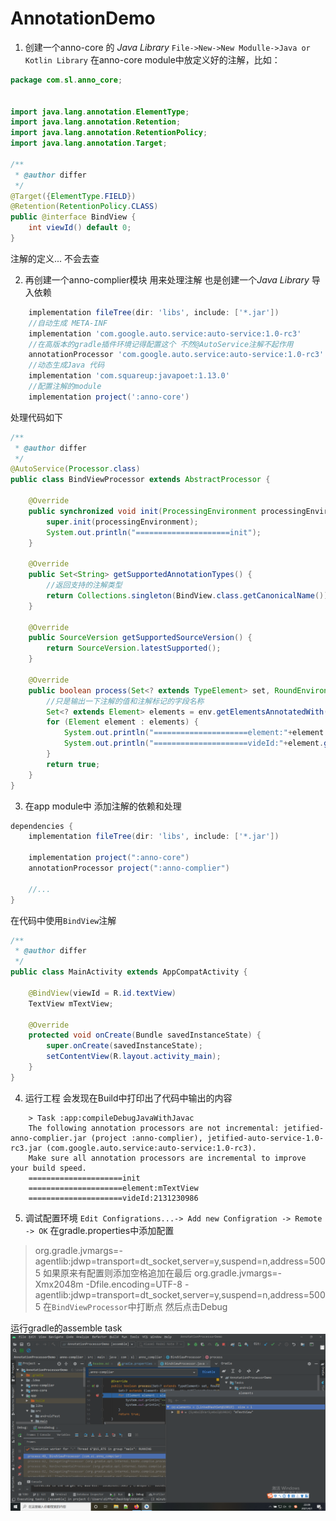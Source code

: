 # AnnotationDemo


1. 创建一个anno-core 的 *Java Library* `File->New->New Modulle->Java or Kotlin Library`
在anno-core module中放定义好的注解，比如：
```java
package com.sl.anno_core;


import java.lang.annotation.ElementType;
import java.lang.annotation.Retention;
import java.lang.annotation.RetentionPolicy;
import java.lang.annotation.Target;

/**
 * @author differ
 */
@Target({ElementType.FIELD})
@Retention(RetentionPolicy.CLASS)
public @interface BindView {
    int viewId() default 0;
}
```
注解的定义... 不会去查

2. 再创建一个anno-complier模块 用来处理注解 也是创建一个*Java Library*
导入依赖
```groovy
    implementation fileTree(dir: 'libs', include: ['*.jar'])
    //自动生成 META-INF
    implementation 'com.google.auto.service:auto-service:1.0-rc3'
    //在高版本的gradle插件环境记得配置这个 不然@AutoService注解不起作用
    annotationProcessor 'com.google.auto.service:auto-service:1.0-rc3'
    //动态生成Java 代码
    implementation 'com.squareup:javapoet:1.13.0'
    //配置注解的module
    implementation project(':anno-core')
```

处理代码如下
```java
/**
 * @author differ
 */
@AutoService(Processor.class)
public class BindViewProcessor extends AbstractProcessor {

    @Override
    public synchronized void init(ProcessingEnvironment processingEnvironment) {
        super.init(processingEnvironment);
        System.out.println("=====================init");
    }

    @Override
    public Set<String> getSupportedAnnotationTypes() {
        //返回支持的注解类型
        return Collections.singleton(BindView.class.getCanonicalName());
    }

    @Override
    public SourceVersion getSupportedSourceVersion() {
        return SourceVersion.latestSupported();
    }

    @Override
    public boolean process(Set<? extends TypeElement> set, RoundEnvironment env) {
        //只是输出一下注解的值和注解标记的字段名称
        Set<? extends Element> elements = env.getElementsAnnotatedWith(BindView.class);
        for (Element element : elements) {
            System.out.println("=====================element:"+element.getSimpleName());
            System.out.println("=====================videId:"+element.getAnnotation(BindView.class).viewId());
        }
        return true;
    }
}
```

3. 在app module中 添加注解的依赖和处理
```groovy
dependencies {
    implementation fileTree(dir: 'libs', include: ['*.jar'])

    implementation project(":anno-core")
    annotationProcessor project(":anno-complier")

    //...
}
```

在代码中使用`BindView`注解
```java
/**
 * @author differ
 */
public class MainActivity extends AppCompatActivity {

    @BindView(viewId = R.id.textView)
    TextView mTextView;

    @Override
    protected void onCreate(Bundle savedInstanceState) {
        super.onCreate(savedInstanceState);
        setContentView(R.layout.activity_main);
    }
}
```

4. 运行工程
会发现在Build中打印出了代码中输出的内容
```
    > Task :app:compileDebugJavaWithJavac
    The following annotation processors are not incremental: jetified-anno-complier.jar (project :anno-complier), jetified-auto-service-1.0-rc3.jar (com.google.auto.service:auto-service:1.0-rc3).
    Make sure all annotation processors are incremental to improve your build speed.
    =====================init
    =====================element:mTextView
    =====================videId:2131230986
```

5. 调试配置环境
`Edit Configrations...-> Add new Configration -> Remote -> OK`
在gradle.properties中添加配置
>org.gradle.jvmargs=-agentlib:jdwp=transport=dt_socket,server=y,suspend=n,address=5005
如果原来有配置则添加空格追加在最后
>org.gradle.jvmargs=-Xmx2048m -Dfile.encoding=UTF-8 -agentlib:jdwp=transport=dt_socket,server=y,suspend=n,address=5005
在`BindViewProcessor`中打断点 然后点击Debug

运行gradle的assemble task
![anno-debug](./imgs/anno-debug.png)
